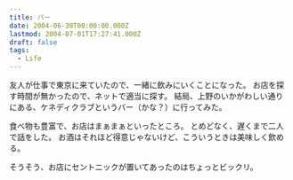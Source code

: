 ```yaml
---
title: バー
date: 2004-06-30T00:00:00.000Z
lastmod: 2004-07-01T17:27:41.000Z
draft: false
tags:
  - Life
---
```


友人が仕事で東京に来ていたので、一緒に飲みにいくことになった。 お店を探す時間が無かったので、ネットで適当に探す。 結局、上野のいかがわしい通りにある、ケネディクラブというバー（かな？）に行ってみた。

食べ物も豊富で、お店はまぁまぁといったところ。 とめどなく、遅くまで二人で話をした。 お酒はそれほど得意じゃないけど、こういうときは美味しく飲める。

そうそう、お店にセントニックが置いてあったのはちょっとビックリ。
